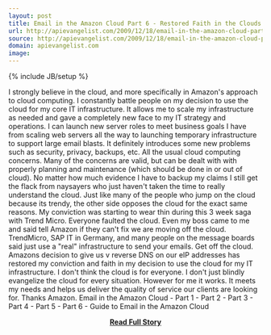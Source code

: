 ```yaml
---
layout: post
title: Email in the Amazon Cloud Part 6 - Restored Faith in the Clouds
url: http://apievangelist.com/2009/12/18/email-in-the-amazon-cloud-part-6-restored-faith-in-the-clouds/
source: http://apievangelist.com/2009/12/18/email-in-the-amazon-cloud-part-6-restored-faith-in-the-clouds/
domain: apievangelist.com
image: 
---
```

{% include JB/setup %}<p>I strongly believe in the cloud, and more specifically in Amazon's approach to cloud computing. I constantly battle people on my decision to use the cloud for my core IT infrastructure. It allows me to scale my infrastructure as needed and gave a completely new face to my IT strategy and operations.
I can launch new server roles to meet business goals I have from scaling web servers all the way to launching temporary infrastructure to support large email blasts. It definitely introduces some new problems such as security, privacy, backups, etc. All the usual cloud computing concerns.
Many of the concerns are valid, but can be dealt with with properly planning and maintenance (which should be done in or out of cloud). No matter how much evidence I have to backup my claims I still get the flack from naysayers who just haven't taken the time to really understand the cloud.
Just like many of the people who jump on the cloud because its trendy, the other side opposes the cloud for the exact same reasons.
My conviction was starting to wear thin during this 3 week saga with Trend Micro. Everyone faulted the cloud. Even my boss came to me and said tell Amazon if they can't fix we are moving off the cloud. TrendMicro, SAP IT in Germany, and many people on the message boards said just use a "real" infrastructure to send your emails. Get off the cloud.
Amazons decision to give us v reverse DNS on our eIP addresses has restored my conviction and faith in my decision to use the cloud for my IT infrastructure. I don't think the cloud is for everyone. I don't just blindly evangelize the cloud for every situation. However for me it works. It meets my needs and helps us deliver the quality of service our clients are looking for.
Thanks Amazon.
Email in the Amazon Cloud - Part 1 - Part 2 - Part 3 - Part 4 - Part 5 - Part 6 - Guide  to Email in the Amazon Cloud
</p>
<center><p><a href="http://apievangelist.com/2009/12/18/email-in-the-amazon-cloud-part-6-restored-faith-in-the-clouds/" style='padding:25px; font-sze:18px; font-weight: bold;'>Read Full Story</a></p></center>

